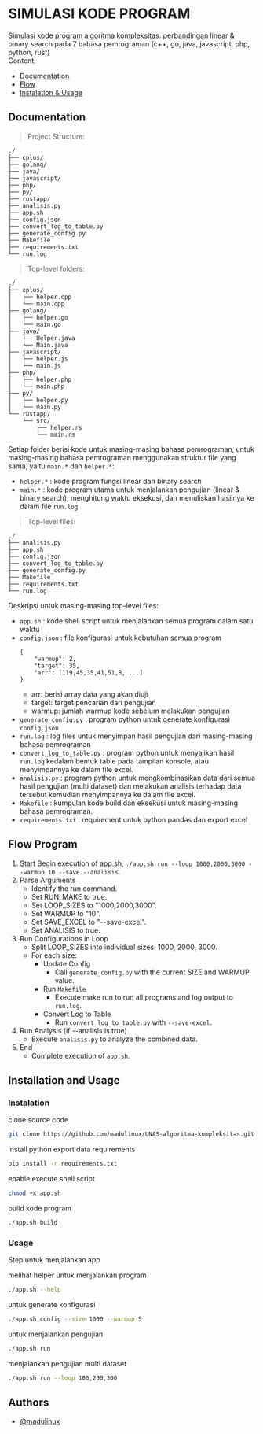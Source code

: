# SIMULASI KODE PROGRAM
Simulasi kode program algoritma kompleksitas.
perbandingan linear & binary search pada 7 bahasa pemrograman
(c++, go, java, javascript, php, python, rust)
<br/>
Content:
- <a href="#documentation">Documentation</a>
- <a href="#flow-program">Flow</a>
- <a href="#installation-and-usage">Instalation & Usage</a>

## Documentation
> Project Structure:
```
./
├── cplus/
├── golang/
├── java/
├── javascript/
├── php/
├── py/
├── rustapp/
├── analisis.py
├── app.sh
├── config.json
├── convert_log_to_table.py
├── generate_config.py
├── Makefile
├── requirements.txt
└── run.log
```
> Top-level folders:
```
./
├── cplus/
│   ├── helper.cpp
│   └── main.cpp
├── golang/
│   ├── helper.go
│   └── main.go
├── java/
│   ├── Helper.java
│   └── Main.java
├── javascript/
│   ├── helper.js
│   └── main.js
├── php/
│   ├── helper.php
│   └── main.php
├── py/
│   ├── helper.py
│   └── main.py
└── rustapp/
    └── src/
        ├── helper.rs
        └── main.rs
```
Setiap folder berisi kode untuk masing-masing bahasa pemrograman, untuk masing-masing bahasa pemrograman menggunakan struktur file yang sama, yaitu `main.*` dan `helper.*`:
- `helper.*` : kode program fungsi linear dan binary search
- `main.*` : kode program utama untuk menjalankan pengujian (linear & binary search), menghitung waktu eksekusi, dan menuliskan hasilnya ke dalam file `run.log`

> Top-level files:
```
./
├── analisis.py
├── app.sh
├── config.json
├── convert_log_to_table.py
├── generate_config.py
├── Makefile
├── requirements.txt
└── run.log
```
Deskripsi untuk masing-masing top-level files:
- `app.sh` : kode shell script untuk menjalankan semua program dalam satu waktu
- `config.json` : file konfigurasi untuk kebutuhan semua program
    ```
    {
        "warmup": 2,
        "target": 35,
        "arr": [119,45,35,41,51,8, ...]
    }
    ```
    - arr: berisi array data yang akan diuji
    - target: target pencarian dari pengujian
    - warmup: jumlah warmup kode sebelum melakukan pengujian
- `generate_config.py` : program python untuk generate konfigurasi `config.json`
- `run.log` : log files untuk menyimpan hasil pengujian dari masing-masing bahasa pemrograman
- `convert_log_to_table.py` : program python untuk menyajikan hasil `run.log` kedalam bentuk table pada tampilan konsole, atau menyimpannya ke dalam file excel.
- `analisis.py` : program python untuk mengkombinasikan data dari semua hasil pengujian (multi dataset) dan melakukan analisis terhadap data tersebut kemudian menyimpannya ke dalam file excel.
- `Makefile` : kumpulan kode build dan eksekusi untuk masing-masing bahasa pemrograman.
- `requirements.txt` : requirement untuk python pandas dan export excel

## Flow Program
1. Start
    Begin execution of app.sh, `./app.sh run --loop 1000,2000,3000 --warmup 10 --save --analisis`.
2. Parse Arguments
    - Identify the run command.
    - Set RUN_MAKE to true.
    - Set LOOP_SIZES to "1000,2000,3000".
    - Set WARMUP to "10".
    - Set SAVE_EXCEL to "--save-excel".
    - Set ANALISIS to true.
3. Run Configurations in Loop
    - Split LOOP_SIZES into individual sizes: 1000, 2000, 3000.
    - For each size:
        - Update Config
            - Call `generate_config.py` with the current SIZE and WARMUP value.
        - Run `Makefile`
            - Execute make run to run all programs and log output to `run.log`.
        - Convert Log to Table
            - Run `convert_log_to_table.py` with `--save-excel`.
4. Run Analysis (if --analisis is true)
    - Execute `analisis.py` to analyze the combined data.
5. End
    - Complete execution of `app.sh`.
  
## Installation and Usage
### Instalation

clone source code
```bash
git clone https://github.com/madulinux/UNAS-algoritma-kompleksitas.git
```

install python export data requirements
```bash
pip install -r requirements.txt
```

enable execute shell script
```bash
chmod +x app.sh
```

build kode program
```bash
./app.sh build
```
    
### Usage
Step untuk menjalankan app

melihat helper untuk menjalankan program
```bash
./app.sh --help
```

untuk generate konfigurasi
```bash
./app.sh config --size 1000 --warmup 5
```

untuk menjalankan pengujian
```bash
./app.sh run
```

menjalankan pengujian multi dataset
```bash
./app.sh run --loop 100,200,300
```

## Authors

- [@madulinux](https://www.github.com/madulinux)

